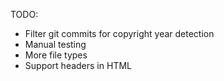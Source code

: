 TODO:
* Filter git commits for copyright year detection  
* Manual testing
* More file types
* Support headers in HTML
